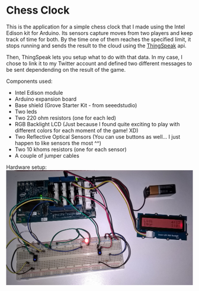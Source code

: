 # Chess Clock

This is the application for a simple chess clock that I made using the Intel Edison kit for Arduino. Its sensors capture moves from two players and keep track of time for both. By the time one of them reaches the specified limit, it stops running and sends the result to the cloud using the [ThingSpeak](https://thingspeak.com/) api.

Then, ThingSpeak lets you setup what to do with that data. In my case, I chose to link it to my Twitter account and defined two different messages to be sent dependending on the result of the game.

Components used:
  - Intel Edison module
  - Arduino expansion board
  - Base shield (Grove Starter Kit - from seeedstudio)
  - Two leds
  - Two 220 ohm resistors (one for each led)
  - RGB Backlight LCD (Just because I found quite exciting to play with different colors for each moment of the game! XD)
  - Two Reflective Optical Sensors (You can use buttons as well... I just happen to like sensors the most ^^)
  - Two 10 khoms resistors (one for each sensor)
  - A couple of jumper cables
  
  Hardware setup:
  ![Hardware pic](hardware.jpg)